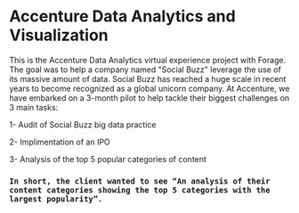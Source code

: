 # Accenture Data Analytics and Visualization 

This is the Accenture Data Analytics virtual experience project with Forage. The goal was to help a company named "Social Buzz" leverage the use of its massive amount of data. Social Buzz has reached a huge scale in recent years to become recognized as a global unicorn company. At Accenture, we have embarked on a 3-month pilot to help tackle their biggest challenges on 3 main tasks:

1- Audit of Social Buzz big data practice

2- Implimentation of an IPO

3- Analysis of the top 5 popular categories of content

### `In short, the client wanted to see “An analysis of their content categories showing the top 5 categories with the largest popularity”.`
